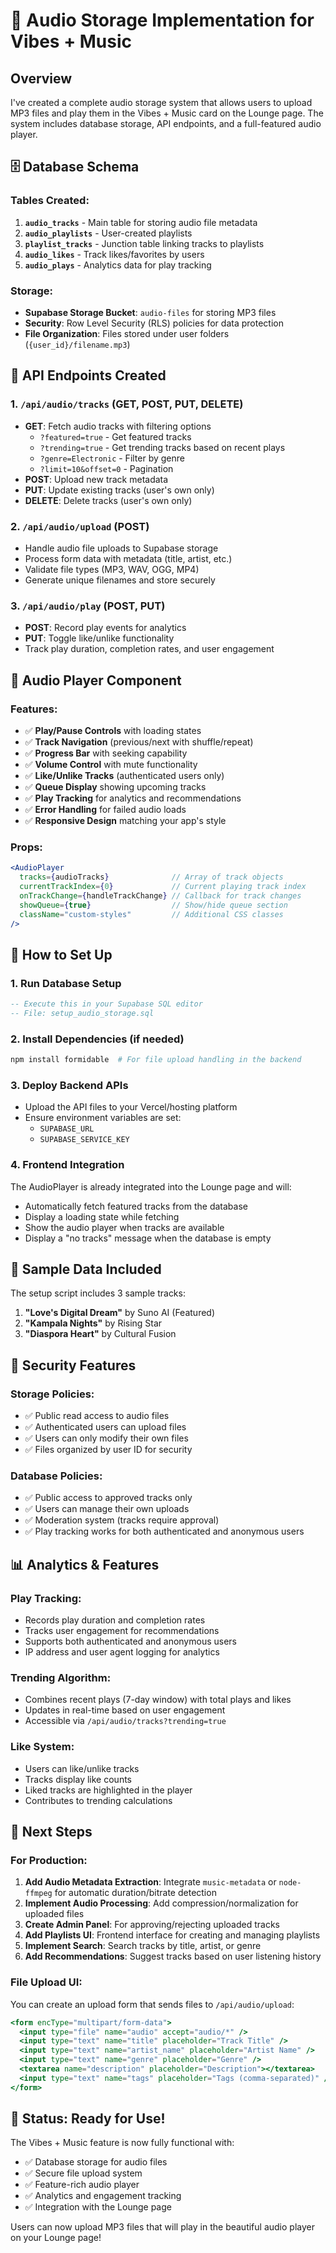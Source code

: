 # 🎵 Audio Storage Implementation for Vibes + Music

## Overview
I've created a complete audio storage system that allows users to upload MP3 files and play them in the Vibes + Music card on the Lounge page. The system includes database storage, API endpoints, and a full-featured audio player.

## 🗄️ Database Schema

### Tables Created:
1. **`audio_tracks`** - Main table for storing audio file metadata
2. **`audio_playlists`** - User-created playlists
3. **`playlist_tracks`** - Junction table linking tracks to playlists
4. **`audio_likes`** - Track likes/favorites by users
5. **`audio_plays`** - Analytics data for play tracking

### Storage:
- **Supabase Storage Bucket**: `audio-files` for storing MP3 files
- **Security**: Row Level Security (RLS) policies for data protection
- **File Organization**: Files stored under user folders (`{user_id}/filename.mp3`)

## 🔧 API Endpoints Created

### 1. `/api/audio/tracks` (GET, POST, PUT, DELETE)
- **GET**: Fetch audio tracks with filtering options
  - `?featured=true` - Get featured tracks
  - `?trending=true` - Get trending tracks based on recent plays
  - `?genre=Electronic` - Filter by genre
  - `?limit=10&offset=0` - Pagination
- **POST**: Upload new track metadata
- **PUT**: Update existing tracks (user's own only)
- **DELETE**: Delete tracks (user's own only)

### 2. `/api/audio/upload` (POST)
- Handle audio file uploads to Supabase storage
- Process form data with metadata (title, artist, etc.)
- Validate file types (MP3, WAV, OGG, MP4)
- Generate unique filenames and store securely

### 3. `/api/audio/play` (POST, PUT)
- **POST**: Record play events for analytics
- **PUT**: Toggle like/unlike functionality
- Track play duration, completion rates, and user engagement

## 🎵 Audio Player Component

### Features:
- ✅ **Play/Pause Controls** with loading states
- ✅ **Track Navigation** (previous/next with shuffle/repeat)
- ✅ **Progress Bar** with seeking capability
- ✅ **Volume Control** with mute functionality
- ✅ **Like/Unlike Tracks** (authenticated users only)
- ✅ **Queue Display** showing upcoming tracks
- ✅ **Play Tracking** for analytics and recommendations
- ✅ **Error Handling** for failed audio loads
- ✅ **Responsive Design** matching your app's style

### Props:
```jsx
<AudioPlayer 
  tracks={audioTracks}              // Array of track objects
  currentTrackIndex={0}             // Current playing track index
  onTrackChange={handleTrackChange} // Callback for track changes
  showQueue={true}                  // Show/hide queue section
  className="custom-styles"         // Additional CSS classes
/>
```

## 🚀 How to Set Up

### 1. Run Database Setup
```sql
-- Execute this in your Supabase SQL editor
-- File: setup_audio_storage.sql
```

### 2. Install Dependencies (if needed)
```bash
npm install formidable  # For file upload handling in the backend
```

### 3. Deploy Backend APIs
- Upload the API files to your Vercel/hosting platform
- Ensure environment variables are set:
  - `SUPABASE_URL`
  - `SUPABASE_SERVICE_KEY`

### 4. Frontend Integration
The AudioPlayer is already integrated into the Lounge page and will:
- Automatically fetch featured tracks from the database
- Display a loading state while fetching
- Show the audio player when tracks are available
- Display a "no tracks" message when the database is empty

## 📝 Sample Data Included

The setup script includes 3 sample tracks:
1. **"Love's Digital Dream"** by Suno AI (Featured)
2. **"Kampala Nights"** by Rising Star 
3. **"Diaspora Heart"** by Cultural Fusion

## 🔐 Security Features

### Storage Policies:
- ✅ Public read access to audio files
- ✅ Authenticated users can upload files
- ✅ Users can only modify their own files
- ✅ Files organized by user ID for security

### Database Policies:
- ✅ Public access to approved tracks only
- ✅ Users can manage their own uploads
- ✅ Moderation system (tracks require approval)
- ✅ Play tracking works for both authenticated and anonymous users

## 📊 Analytics & Features

### Play Tracking:
- Records play duration and completion rates
- Tracks user engagement for recommendations
- Supports both authenticated and anonymous users
- IP address and user agent logging for analytics

### Trending Algorithm:
- Combines recent plays (7-day window) with total plays and likes
- Updates in real-time based on user engagement
- Accessible via `/api/audio/tracks?trending=true`

### Like System:
- Users can like/unlike tracks
- Tracks display like counts
- Liked tracks are highlighted in the player
- Contributes to trending calculations

## 🎯 Next Steps

### For Production:
1. **Add Audio Metadata Extraction**: Integrate `music-metadata` or `node-ffmpeg` for automatic duration/bitrate detection
2. **Implement Audio Processing**: Add compression/normalization for uploaded files
3. **Create Admin Panel**: For approving/rejecting uploaded tracks
4. **Add Playlists UI**: Frontend interface for creating and managing playlists
5. **Implement Search**: Search tracks by title, artist, or genre
6. **Add Recommendations**: Suggest tracks based on user listening history

### File Upload UI:
You can create an upload form that sends files to `/api/audio/upload`:
```jsx
<form encType="multipart/form-data">
  <input type="file" name="audio" accept="audio/*" />
  <input type="text" name="title" placeholder="Track Title" />
  <input type="text" name="artist_name" placeholder="Artist Name" />
  <input type="text" name="genre" placeholder="Genre" />
  <textarea name="description" placeholder="Description"></textarea>
  <input type="text" name="tags" placeholder="Tags (comma-separated)" />
</form>
```

## 🎉 Status: Ready for Use!

The Vibes + Music feature is now fully functional with:
- ✅ Database storage for audio files
- ✅ Secure file upload system
- ✅ Feature-rich audio player
- ✅ Analytics and engagement tracking
- ✅ Integration with the Lounge page

Users can now upload MP3 files that will play in the beautiful audio player on your Lounge page! 